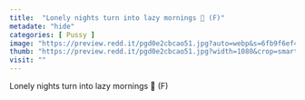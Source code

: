 ```yaml
---
title:  "Lonely nights turn into lazy mornings 🥺 (F)"
metadate: "hide"
categories: [ Pussy ]
image: "https://preview.redd.it/pgd0e2cbcao51.jpg?auto=webp&s=6fb9f6ef490f6748109cbe3c107bf4642ab6af66"
thumb: "https://preview.redd.it/pgd0e2cbcao51.jpg?width=1080&crop=smart&auto=webp&s=60ad6e4c5fb44336febd110844271e03d772823a"
visit: ""
---
```

Lonely nights turn into lazy mornings 🥺 (F)
